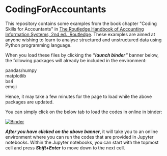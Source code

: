 # CodingForAccountants
This repository contains some examples from the book chapter "Coding Skills for Accountants" in [The Routledge Handbook of Accounting Information Systems, 2nd ed., Routledge](https://www.routledge.com/The-Routledge-Handbook-of-Accounting-Information-Systems/Strauss-Quinn/p/book/9780367678111). These examples are aimed at anyone wishing to learn to analyse structured and unstructured data using Python programming language.

When you load these files by clicking the ***"launch binder"*** banner below, the following packages will already be included in the environment:

pandas/numpy  
matplotlib  
bs4  
emoji  

Hence, it may take a few minutes for the page to load while the above packages are updated.

You can simply click on the below tab to load the codes in online in binder:

[![Binder](https://mybinder.org/badge_logo.svg)](https://mybinder.org/v2/gh/bibekbhatta/CodingForAccountants/HEAD)

***After you have clicked on the above banner***, it will take you to an online environment where you can run the codes that are provided in Jupyter notebooks. Within the  Jupyter notebooks, you can start with the topmost cell and press ***Shift+Enter*** to move down to the next cell.
